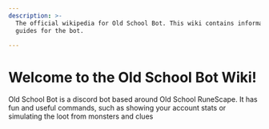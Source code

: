 ```yaml
---
description: >-
  The official wikipedia for Old School Bot. This wiki contains information and
  guides for the bot.

---
```


# Welcome to the Old School Bot Wiki!

Old School Bot is a discord bot based around Old School RuneScape. It has fun and useful commands, such as showing your account stats or simulating the loot from monsters and clues
